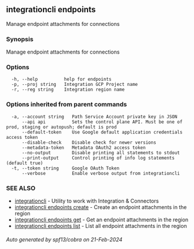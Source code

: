 ## integrationcli endpoints

Manage endpoint attachments for connections

### Synopsis

Manage endpoint attachments for connections

### Options

```
  -h, --help          help for endpoints
  -p, --proj string   Integration GCP Project name
  -r, --reg string    Integration region name
```

### Options inherited from parent commands

```
  -a, --account string   Path Service Account private key in JSON
      --api api          Sets the control plane API. Must be one of prod, staging or autopush; default is prod
      --default-token    Use Google default application credentials access token
      --disable-check    Disable check for newer versions
      --metadata-token   Metadata OAuth2 access token
      --no-output        Disable printing all statements to stdout
      --print-output     Control printing of info log statements (default true)
  -t, --token string     Google OAuth Token
      --verbose          Enable verbose output from integrationcli
```

### SEE ALSO

* [integrationcli](integrationcli.md)	 - Utility to work with Integration & Connectors
* [integrationcli endpoints create](integrationcli_endpoints_create.md)	 - Create an endpoint attachments in the region
* [integrationcli endpoints get](integrationcli_endpoints_get.md)	 - Get an endpoint attachments in the region
* [integrationcli endpoints list](integrationcli_endpoints_list.md)	 - List all endpoint attachments in the region

###### Auto generated by spf13/cobra on 21-Feb-2024
